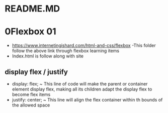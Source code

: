 # README.MD

# 0Flexbox 01
 - https://www.internetingishard.com/html-and-css/flexbox 
 -This folder follow the above link through flexbox learning items
 - Index.html is follow along with site 
 

## display flex / justify

- display: flex; ~ This line of code will make the parent or 
container element display flex, making all its children
adapt the display flex to become flex items
- justify: center; ~ This line will align  the flex container within th bounds of the allowed space